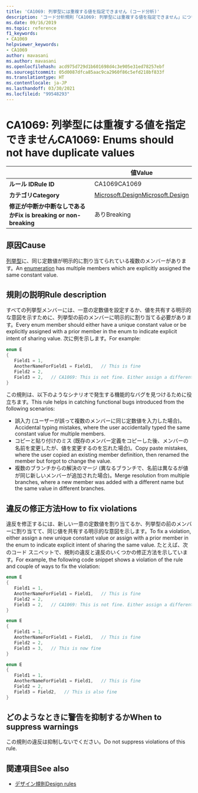```yaml
---
title: 'CA1069: 列挙型には重複する値を指定できません (コード分析)'
description: 'コード分析規則「CA1069: 列挙型には重複する値を指定できません」について説明します'
ms.date: 09/16/2019
ms.topic: reference
f1_keywords:
- CA1069
helpviewer_keywords:
- CA1069
author: mavasani
ms.author: mavasani
ms.openlocfilehash: acd975d729d1b601698d4c3e905e31ed78257ebf
ms.sourcegitcommit: 05d0087dfca85aac9ca2960f86c5efd218bf833f
ms.translationtype: HT
ms.contentlocale: ja-JP
ms.lasthandoff: 03/30/2021
ms.locfileid: "99548293"
---
```

# <a name="ca1069-enums-should-not-have-duplicate-values"></a><span data-ttu-id="a2b2e-103">CA1069: 列挙型には重複する値を指定できません</span><span class="sxs-lookup"><span data-stu-id="a2b2e-103">CA1069: Enums should not have duplicate values</span></span>

| | <span data-ttu-id="a2b2e-104">値</span><span class="sxs-lookup"><span data-stu-id="a2b2e-104">Value</span></span> |
|-|-|
| <span data-ttu-id="a2b2e-105">**ルール ID**</span><span class="sxs-lookup"><span data-stu-id="a2b2e-105">**Rule ID**</span></span> |<span data-ttu-id="a2b2e-106">CA1069</span><span class="sxs-lookup"><span data-stu-id="a2b2e-106">CA1069</span></span>|
| <span data-ttu-id="a2b2e-107">**カテゴリ**</span><span class="sxs-lookup"><span data-stu-id="a2b2e-107">**Category**</span></span> |[<span data-ttu-id="a2b2e-108">Microsoft.Design</span><span class="sxs-lookup"><span data-stu-id="a2b2e-108">Microsoft.Design</span></span>](design-warnings.md)|
| <span data-ttu-id="a2b2e-109">**修正が中断か中断なしであるか**</span><span class="sxs-lookup"><span data-stu-id="a2b2e-109">**Fix is breaking or non-breaking**</span></span> |<span data-ttu-id="a2b2e-110">あり</span><span class="sxs-lookup"><span data-stu-id="a2b2e-110">Breaking</span></span>|

## <a name="cause"></a><span data-ttu-id="a2b2e-111">原因</span><span class="sxs-lookup"><span data-stu-id="a2b2e-111">Cause</span></span>

<span data-ttu-id="a2b2e-112">[列挙型](../../../csharp/language-reference/builtin-types/enum.md)に、同じ定数値が明示的に割り当てられている複数のメンバーがあります。</span><span class="sxs-lookup"><span data-stu-id="a2b2e-112">An [enumeration](../../../csharp/language-reference/builtin-types/enum.md) has multiple members which are explicitly assigned the same constant value.</span></span>

## <a name="rule-description"></a><span data-ttu-id="a2b2e-113">規則の説明</span><span class="sxs-lookup"><span data-stu-id="a2b2e-113">Rule description</span></span>

<span data-ttu-id="a2b2e-114">すべての列挙型メンバーには、一意の定数値を設定するか、値を共有する明示的な意図を示すために、列挙型の前のメンバーに明示的に割り当てる必要があります。</span><span class="sxs-lookup"><span data-stu-id="a2b2e-114">Every enum member should either have a unique constant value or be explicitly assigned with a prior member in the enum to indicate explicit intent of sharing value.</span></span> <span data-ttu-id="a2b2e-115">次に例を示します。</span><span class="sxs-lookup"><span data-stu-id="a2b2e-115">For example:</span></span>

```csharp
enum E
{
   Field1 = 1,
   AnotherNameForField1 = Field1,   // This is fine
   Field2 = 2,
   Field3 = 2,   // CA1069: This is not fine. Either assign a different constant value or 'Field2' to indicate explicit intent of sharing value.
}
```

<span data-ttu-id="a2b2e-116">この規則は、以下のようなシナリオで発生する機能的なバグを見つけるために役立ちます。</span><span class="sxs-lookup"><span data-stu-id="a2b2e-116">This rule helps in catching functional bugs introduced from the following scenarios:</span></span>

- <span data-ttu-id="a2b2e-117">誤入力 (ユーザーが誤って複数のメンバーに同じ定数値を入力した場合)。</span><span class="sxs-lookup"><span data-stu-id="a2b2e-117">Accidental typing mistakes, where the user accidentally typed the same constant value for multiple members.</span></span>
- <span data-ttu-id="a2b2e-118">コピーと貼り付けのミス (既存のメンバー定義をコピーした後、メンバーの名前を変更したが、値を変更するのを忘れた場合)。</span><span class="sxs-lookup"><span data-stu-id="a2b2e-118">Copy paste mistakes, where the user copied an existing member definition, then renamed the member but forgot to change the value.</span></span>
- <span data-ttu-id="a2b2e-119">複数のブランチからの解決のマージ (異なるブランチで、名前は異なるが値が同じ新しいメンバーが追加された場合)。</span><span class="sxs-lookup"><span data-stu-id="a2b2e-119">Merge resolution from multiple branches, where a new member was added with a different name but the same value in different branches.</span></span>

## <a name="how-to-fix-violations"></a><span data-ttu-id="a2b2e-120">違反の修正方法</span><span class="sxs-lookup"><span data-stu-id="a2b2e-120">How to fix violations</span></span>

<span data-ttu-id="a2b2e-121">違反を修正するには、新しい一意の定数値を割り当てるか、列挙型の前のメンバーに割り当てて、同じ値を共有する明示的な意図を示します。</span><span class="sxs-lookup"><span data-stu-id="a2b2e-121">To fix a violation, either assign a new unique constant value or assign with a prior member in the enum to indicate explicit intent of sharing the same value.</span></span> <span data-ttu-id="a2b2e-122">たとえば、次のコード スニペットで、規則の違反と違反のいくつかの修正方法を示しています。</span><span class="sxs-lookup"><span data-stu-id="a2b2e-122">For example, the following code snippet shows a violation of the rule and couple of ways to fix the violation:</span></span>

```csharp
enum E
{
   Field1 = 1,
   AnotherNameForField1 = Field1,   // This is fine
   Field2 = 2,
   Field3 = 2,   // CA1069: This is not fine. Either assign a different constant value or 'Field2' to indicate explicit intent of sharing value.
}
```

```csharp
enum E
{
   Field1 = 1,
   AnotherNameForField1 = Field1,   // This is fine
   Field2 = 2,
   Field3 = 3,   // This is now fine
}
```

```csharp
enum E
{
   Field1 = 1,
   AnotherNameForField1 = Field1,   // This is fine
   Field2 = 2,
   Field3 = Field2,   // This is also fine
}
```

## <a name="when-to-suppress-warnings"></a><span data-ttu-id="a2b2e-123">どのようなときに警告を抑制するか</span><span class="sxs-lookup"><span data-stu-id="a2b2e-123">When to suppress warnings</span></span>

<span data-ttu-id="a2b2e-124">この規則の違反は抑制しないでください。</span><span class="sxs-lookup"><span data-stu-id="a2b2e-124">Do not suppress violations of this rule.</span></span>

## <a name="see-also"></a><span data-ttu-id="a2b2e-125">関連項目</span><span class="sxs-lookup"><span data-stu-id="a2b2e-125">See also</span></span>

- [<span data-ttu-id="a2b2e-126">デザイン規則</span><span class="sxs-lookup"><span data-stu-id="a2b2e-126">Design rules</span></span>](design-warnings.md)

